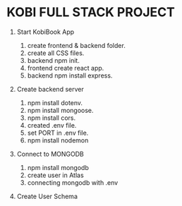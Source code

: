 # KOBI FULL STACK PROJECT 


1. Start KobiBook App 

   1. create frontend & backend folder.
   2. create all CSS files.
   3. backend npm init.
   4. frontend create react app.
   5. backend npm install express.



2. Create backend server

   1. npm install dotenv.
   2. npm install mongoose.
   3. npm install cors.
   4. created .env file.
   5. set PORT in .env file.
   6. npm install nodemon
   

3. Connect to MONGODB

   1. npm install mongodb
   2. create user in Atlas
   3. connecting mongodb with .env

4. Create User Schema   

